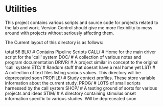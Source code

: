 Utilities
=========

This project contains various scripts and source code for projects related to the lab and work.
Version Control should give me more flexibility to mess around with projects without seriously
affecting them.

The Current layout of this directory is as follows:

total 56
BLK/    # Contains Pipeline Scripts
CALL/   # Home for the main driver script for the 'call' system
DOC/    # A collection of various notes and program documentation
DRIVR/  # A project similar in concept to the original 'call' system
ETC/    # Random stuff that doesnt have a real home yet
LST/    # A collection of text files listing various values. This directory will be depreceated soon
PROFILE/    # Study context profiles. These store variable information about the current study.
PROG/   # LOTS of small scripts harnessed by the call system
SHOP/   # A testing ground of sorts for various projects and ideas
STIM/   # A directory containing stimulus onset information specific to various studies. Will be depreceated soon
